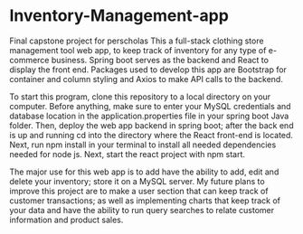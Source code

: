 # Inventory-Management-app
Final capstone project for perscholas 
This a full-stack clothing store management tool web app, to keep track of inventory for any type of e-commerce business. Spring boot serves as the backend and React to display the front end. Packages used to develop this app are Bootstrap for container and column styling and Axios to make API calls to the backend.

To start this program, clone this repository to a local directory on your computer. Before anything, make sure to enter your MySQL credentials and database location in the application.properties file in your spring boot Java folder. Then, deploy the web app backend in spring boot; after the back end is up and running cd into the directory where the React front-end is located. Next, run npm install in your terminal to install all needed dependencies needed for node js. Next, start the react project with npm start.

The major use for this web app is to add have the ability to add, edit and delete your inventory; store it on a MySQL server. My future plans to improve this project are to make a user section that can keep track of customer transactions; as well as implementing charts that keep track of your data and have the ability to run query searches to relate customer information and product sales. 
